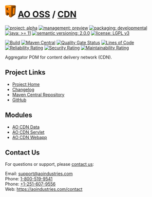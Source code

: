 # [<img src="ao-logo.png" alt="AO Logo" width="35" height="40">](https://github.com/ao-apps) [AO OSS](https://github.com/ao-apps/ao-oss) / [CDN](https://github.com/ao-apps/ao-cdn)

[![project: alpha](https://oss.aoapps.com/ao-badges/project-alpha.svg)](https://aoindustries.com/life-cycle#project-alpha)
[![management: preview](https://oss.aoapps.com/ao-badges/management-preview.svg)](https://aoindustries.com/life-cycle#management-preview)
[![packaging: developmental](https://oss.aoapps.com/ao-badges/packaging-developmental.svg)](https://aoindustries.com/life-cycle#packaging-developmental)  
[![java: &gt;= 11](https://oss.aoapps.com/ao-badges/java-11.svg)](https://docs.oracle.com/en/java/javase/11/)
[![semantic versioning: 2.0.0](https://oss.aoapps.com/ao-badges/semver-2.0.0.svg)](http://semver.org/spec/v2.0.0.html)
[![license: LGPL v3](https://oss.aoapps.com/ao-badges/license-lgpl-3.0.svg)](https://www.gnu.org/licenses/lgpl-3.0)

[![Build](https://github.com/ao-apps/ao-cdn/workflows/Build/badge.svg?branch=master)](https://github.com/ao-apps/ao-cdn/actions?query=workflow%3ABuild)
[![Maven Central](https://maven-badges.herokuapp.com/maven-central/com.aoapps/ao-cdn/badge.svg)](https://maven-badges.herokuapp.com/maven-central/com.aoapps/ao-cdn)
[![Quality Gate Status](https://sonarcloud.io/api/project_badges/measure?branch=master&project=com.aoapps%3Aao-cdn&metric=alert_status)](https://sonarcloud.io/dashboard?branch=master&id=com.aoapps%3Aao-cdn)
[![Lines of Code](https://sonarcloud.io/api/project_badges/measure?branch=master&project=com.aoapps%3Aao-cdn&metric=ncloc)](https://sonarcloud.io/component_measures?branch=master&id=com.aoapps%3Aao-cdn&metric=ncloc)  
[![Reliability Rating](https://sonarcloud.io/api/project_badges/measure?branch=master&project=com.aoapps%3Aao-cdn&metric=reliability_rating)](https://sonarcloud.io/component_measures?branch=master&id=com.aoapps%3Aao-cdn&metric=Reliability)
[![Security Rating](https://sonarcloud.io/api/project_badges/measure?branch=master&project=com.aoapps%3Aao-cdn&metric=security_rating)](https://sonarcloud.io/component_measures?branch=master&id=com.aoapps%3Aao-cdn&metric=Security)
[![Maintainability Rating](https://sonarcloud.io/api/project_badges/measure?branch=master&project=com.aoapps%3Aao-cdn&metric=sqale_rating)](https://sonarcloud.io/component_measures?branch=master&id=com.aoapps%3Aao-cdn&metric=Maintainability)

Aggregator POM for content delivery network (CDN).

## Project Links
* [Project Home](https://oss.aoapps.com/cdn/)
* [Changelog](https://oss.aoapps.com/cdn/changelog)
* [Maven Central Repository](https://central.sonatype.com/artifact/com.aoapps/ao-cdn)
* [GitHub](https://github.com/ao-apps/ao-cdn)

## Modules
* [AO CDN Data](https://github.com/ao-apps/ao-cdn-data)
* [AO CDN Servlet](https://github.com/ao-apps/ao-cdn-servlet)
* [AO CDN Webapp](https://github.com/ao-apps/ao-cdn-webapp)

## Contact Us
For questions or support, please [contact us](https://aoindustries.com/contact):

Email: [support@aoindustries.com](mailto:support@aoindustries.com)  
Phone: [1-800-519-9541](tel:1-800-519-9541)  
Phone: [+1-251-607-9556](tel:+1-251-607-9556)  
Web: https://aoindustries.com/contact
